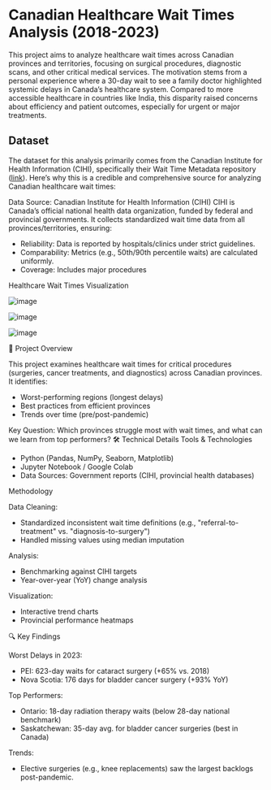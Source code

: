 # Canadian Healthcare Wait Times Analysis (2018-2023)

This project aims to analyze healthcare wait times across Canadian provinces and territories, focusing on surgical procedures, diagnostic scans, and other critical medical services. The motivation stems from a personal experience where a 30-day wait to see a family doctor highlighted systemic delays in Canada’s healthcare system. Compared to more accessible healthcare in countries like India, this disparity raised concerns about efficiency and patient outcomes, especially for urgent or major treatments.

## Dataset
The dataset for this analysis primarily comes from the Canadian Institute for Health Information (CIHI), specifically their Wait Time Metadata repository ([link](https://www.cihi.ca/en/wait-time-metadata)). Here’s why this is a credible and comprehensive source for analyzing Canadian healthcare wait times:

Data Source: Canadian Institute for Health Information (CIHI)
CIHI is Canada’s official national health data organization, funded by federal and provincial governments. It collects standardized wait time data from all provinces/territories, ensuring:

- Reliability: Data is reported by hospitals/clinics under strict guidelines.
- Comparability: Metrics (e.g., 50th/90th percentile waits) are calculated uniformly.
- Coverage: Includes major procedures

Healthcare Wait Times Visualization

![image](https://github.com/user-attachments/assets/ee8457fb-668b-49eb-94b2-95bba21c2d9a)

![image](https://github.com/user-attachments/assets/38e8e77f-fd2a-4693-ba97-7e518bc19145)

![image](https://github.com/user-attachments/assets/c48d417e-ab55-4aac-a010-35ac7d37d55f)



📌 Project Overview

This project examines healthcare wait times for critical procedures (surgeries, cancer treatments, and diagnostics) across Canadian provinces. It identifies:
* Worst-performing regions (longest delays)
* Best practices from efficient provinces
* Trends over time (pre/post-pandemic)

Key Question: 
Which provinces struggle most with wait times, and what can we learn from top performers?
🛠️ Technical Details
Tools & Technologies
- Python (Pandas, NumPy, Seaborn, Matplotlib)
- Jupyter Notebook / Google Colab
- Data Sources: Government reports (CIHI, provincial health databases)

Methodology

Data Cleaning:
* Standardized inconsistent wait time definitions (e.g., "referral-to-treatment" vs. "diagnosis-to-surgery")
* Handled missing values using median imputation

Analysis:
* Benchmarking against CIHI targets
* Year-over-year (YoY) change analysis

Visualization:
* Interactive trend charts
* Provincial performance heatmaps

🔍 Key Findings

Worst Delays in 2023:
* PEI: 623-day waits for cataract surgery (+65% vs. 2018)
* Nova Scotia: 176 days for bladder cancer surgery (+93% YoY)

Top Performers:
* Ontario: 18-day radiation therapy waits (below 28-day national benchmark)
* Saskatchewan: 35-day avg. for bladder cancer surgeries (best in Canada)

Trends:
* Elective surgeries (e.g., knee replacements) saw the largest backlogs post-pandemic.
